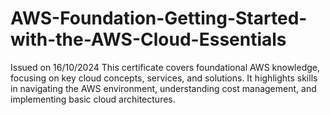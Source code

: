 # AWS-Foundation-Getting-Started-with-the-AWS-Cloud-Essentials
Issued on 16/10/2024 This certificate covers foundational AWS knowledge, focusing on key cloud concepts, services, and solutions. It highlights skills in navigating the AWS environment, understanding cost management, and implementing basic cloud architectures.
